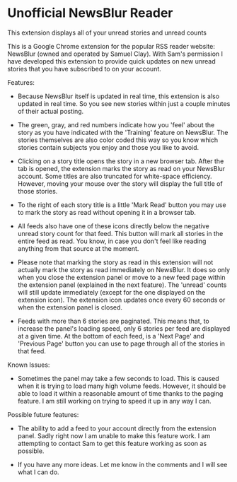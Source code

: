 Unofficial NewsBlur Reader
==========================

This extension displays all of your unread stories and unread counts

This is a Google Chrome extension for the popular RSS reader website: NewsBlur (owned and operated
by Samuel Clay). With Sam's permission I have developed this extension to provide quick updates on
new unread stories that you have subscribed to on your account.

Features:

- Because NewsBlur itself is updated in real time, this extension is also updated in real time. So
you see new stories within just a couple minutes of their actual posting.

- The green, gray, and red numbers indicate how you 'feel' about the story as you have indicated
with the 'Training' feature on NewsBlur. The stories themselves are also color coded this way so
you know which stories contain subjects you enjoy and those you like to avoid.

- Clicking on a story title opens the story in a new browser tab. After the tab is opened, the
extension marks the story as read on your NewsBlur account. Some titles are also truncated for
white-space efficiency. However, moving your mouse over the story will display the full title of
those stories.

- To the right of each story title is a little 'Mark Read' button you may use to mark the story as
read without opening it in a browser tab.

- All feeds also have one of these icons directly below the negative unread story count for that
feed. This button will mark all stories in the entire feed as read. You know, in case you don't
feel like reading anything from that source at the moment.

- Please note that marking the story as read in this extension will not actually mark the story as
read immediately on NewsBlur. It does so only when you close the extension panel or move to a new
feed page within the extension panel (explained in the next feature). The 'unread' counts will
still update immediately (except for the one displayed on the extension icon). The extension icon
updates once every 60 seconds or when the extension panel is closed.

- Feeds with more than 6 stories are paginated. This means that, to increase the panel's loading
speed, only 6 stories per feed are displayed at a given time. At the bottom of each feed, is a
'Next Page' and 'Previous Page' button you can use to page through all of the stories in that feed.

Known Issues:

- Sometimes the panel may take a few seconds to load. This is caused when it is trying to load many
high volume feeds. However, it should be able to load it within a reasonable amount of time thanks
to the paging feature. I am still working on trying to speed it up in any way I can.

Possible future features:

- The ability to add a feed to your account directly from the extension panel. Sadly right now I am
unable to make this feature work. I am attempting to contact Sam to get this feature working as soon
as possible.

- If you have any more ideas. Let me know in the comments and I will see what I can do.
